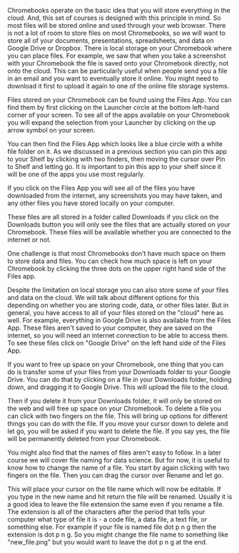 Chromebooks operate on the basic idea that you will store everything in the cloud. And, this set of courses is designed with this principle in mind. So most files will be stored online and used through your web browser. There is not a lot of room to store files on most Chromebooks, so we will want to store all of your documents, presentations, spreadsheets, and data on Google Drive or Dropbox. There is local storage on your Chromebook where you can place files. For example, we saw that when you take a screenshot with your Chromebook the file is saved onto your Chromebook directly, not onto the cloud. This can be particularly useful when people send you a file in an email and you want to eventually store it online. You might need to download it first to upload it again to one of the online file storage systems. 

Files stored on your Chromebook can be found using the Files App. You can find them by first clicking on the Launcher circle at the bottom left-hand corner of your screen. To see all of the apps available on your Chromebook you will expand the selection from your Launcher by clicking on the up arrow symbol on your screen. 

You can then find the Files App which looks like a blue circle with a white file folder on it. As we discussed in a previous section you can pin this app to your Shelf by clicking with two finders, then moving the cursor over Pin to Shelf and letting go. It is important to pin this app to your shelf since it will be one of the apps you use most regularly. 

If you click on the Files App you will see all of the files you have downloaded from the internet, any screenshots you may have taken, and any other files you have stored locally on your computer. 

These files are all stored in a folder called Downloads if you click on the Downloads button you will only see the files that are actually stored on your Chromebook. These files will be available whether you are connected to the internet or not. 

One challenge is that most Chromebooks don't have much space on them to store data and files. You can check how much space is left on your Chromebook by clicking the three dots on the upper right hand side of the Files app. 

Despite the limitation on local storage you can also store some of your files and data on the cloud. We will talk about different options for this depending on whether you are storing code, data, or other files later. But in general, you have access to all of your files stored on the "cloud" here as well. For example, everything in Google Drive is also available from the Files App. These files aren't saved to your computer, they are saved on the internet, so you will need an internet connection to be able to access them. To see these files click on "Google Drive" on the left hand side of the Files App. 

If you want to free up space on your Chromebook, one thing that you can do is transfer some of your files from your Downloads folder to your Google Drive. You can do that by clicking on a file in your Downloads folder, holding down, and dragging it to Google Drive. This will upload the file to the cloud.

Then if you delete it from your Downloads folder, it will only be stored on the web and will free up space on your Chromebook. To delete a file you can click with two fingers on the file. This will bring up options for different things you can do with the file. If you move your cursor down to delete and let go, you will be asked if you want to delete the file. If you say yes, the file will be permanently deleted from your Chromebook. 

You might also find that the names of files aren't easy to follow. In a later course we will cover file naming for data science. But for now, it is useful to know how to change the name of a file. You start by again clicking with two fingers on the file. Then you can drag the cursor over Rename and let go.

This will place your cursor on the file name which will now be editable. If you type in the new name and hit return the file will be renamed. Usually it is a good idea to leave the file extension the same even if you rename a file. The extension is all of the characters after the period that tells your computer what type of file it is - a code file, a data file, a text file, or something else. For example if your file is named file dot p n g then the extension is dot p n g. So you might change the file name to something like "new_file.png" but you would want to leave the dot p n g at the end. 